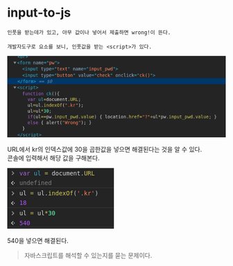 # input-to-js

    인풋을 받는데가 있고, 아무 값이나 넣어서 제출하면 wrong!이 뜬다. 

    개발자도구로 요소를 보니, 인풋값을 받는 <script>가 있다. 


<img src='../images/webhacking/web-14.png'>

URL에서 kr의 인덱스값에 30을 곱한값을 넣으면 해결된다는 것을 알 수 있다.    
콘솔에 입력해서 해당 값을 구해본다.

<img src='../images/webhacking/web-14-2.png'> 

540을 넣으면 해결된다. 

>자바스크립트를 해석할 수 있는지를 묻는 문제이다.    